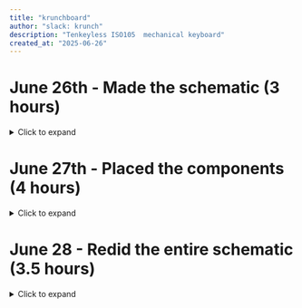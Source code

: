 ```yaml
---
title: "krunchboard"
author: "slack: krunch"
description: "Tenkeyless ISO105  mechanical keyboard"
created_at: "2025-06-26"
---
```


# June 26th - Made the schematic (3 hours)

<details>
<summary>Click to expand</summary>

Made the basic schematic with the ISO105 layout, but without the number pad.

Had to use a gpio expander because I was running low on pins

I used [keyboard-layout-editor.com](https://keyboard-layout-editor.com) and [kbfirmware.com](https://kbfirmware.com) to help.

![image](https://github.com/user-attachments/assets/db71ca8c-b90c-4bf3-b1fc-a7ff3e9036f3)

![image](https://github.com/user-attachments/assets/c9521a2d-a574-43d5-9240-c7bb2673539b)

**Time spent this session: 3 hours**

</details>

# June 27th - Placed the components (4 hours)

<details>
<summary>Click to expand</summary>

Followed this diagram

![image](https://github.com/user-attachments/assets/4e4d62dd-5f5d-4fda-b327-d8a1f31ce71e)

Spent quite a while trying to get the key switches to not overlap, but [this video](https://www.youtube.com/watch?v=8WXpGTIbxlQ&t=864s) helped a ton!

I switched the diodes and gpio expander from THT to SMT, it might be harder to solder but it's going ot look much better!

## Progress

![image](https://github.com/user-attachments/assets/78620c9c-ef76-48fd-94ef-a406fb5a7deb)

![image](https://github.com/user-attachments/assets/ec2bc2c4-b2ae-4306-aa40-87844536fc19)

## Finished the PCB layout

![image](https://github.com/user-attachments/assets/7441c98a-7816-467f-8b47-980b4c68fcb5)

![image](https://github.com/user-attachments/assets/b6367f41-5c08-495b-9791-179816e14cf7)

![image](https://github.com/user-attachments/assets/6ad96a0e-b215-4644-9d2c-473ede2da245)

**Time spent this session: 4 hours**

</details>

# June 28 - Redid the entire schematic (3.5 hours)

<details>
<summary>Click to expand</summary>

I decided to make the function key row closer to the number row, i also switched the oled from 0.96" to 0.91".

I added 5 programmable macro keys on the right and moved the volume knob to the top right.

Unfortunately I had to redo the schematic and pcb because when I changed the size of the keycaps, the column number also changed as well, which basically moved all of the keys to a new column

![image](https://github.com/user-attachments/assets/91ebcadd-7659-4b8b-8e29-64e5aa94f7e9)


![image](https://github.com/user-attachments/assets/30d7db14-7c61-4b99-b81d-be9808838b1b)

![image](https://github.com/user-attachments/assets/fe0216b5-0d94-4171-b173-546aba6a463b)

![image](https://github.com/user-attachments/assets/ff9d8d8a-ada1-4bc3-8165-e34c24130263)

**Time spent this session: 3.5 hours**

</details>
